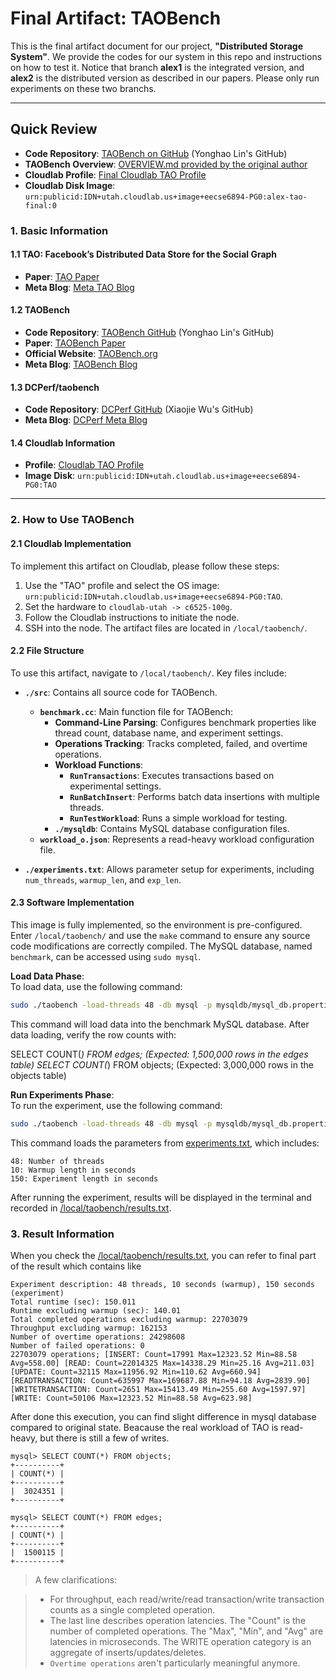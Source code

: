 # Final Artifact: TAOBench

This is the final artifact document for our project, **"Distributed Storage System"**. We provide the codes for our system in this repo and instructions on how to test it. Notice that branch **alex1** is the integrated version, and **alex2** is the distributed version as described in our papers. Please only run experiments on these two branchs. 

---

## Quick Review

- **Code Repository**: [TAOBench on GitHub](https://github.com/TheSkyRS/taobench) (Yonghao Lin's GitHub)
- **TAOBench Overview**: [OVERVIEW.md provided by the original author](OVERVIEW.md)
- **Cloudlab Profile**: [Final Cloudlab TAO Profile](https://www.cloudlab.us/p/EECSE6894/alex-tao)
- **Cloudlab Disk Image**: `urn:publicid:IDN+utah.cloudlab.us+image+eecse6894-PG0:alex-tao-final:0`

### 1. Basic Information

#### 1.1 TAO: Facebook’s Distributed Data Store for the Social Graph
- **Paper**: [TAO Paper](https://www.usenix.org/system/files/conference/atc13/atc13-bronson.pdf)
- **Meta Blog**: [Meta TAO Blog](https://engineering.fb.com/2013/06/25/core-infra/tao-the-power-of-the-graph/)

#### 1.2 TAOBench
- **Code Repository**: [TAOBench GitHub](https://github.com/TheSkyRS/taobench) (Yonghao Lin's GitHub)
- **Paper**: [TAOBench Paper](https://www.vldb.org/pvldb/vol15/p1965-cheng.pdf)
- **Official Website**: [TAOBench.org](https://taobench.org/)
- **Meta Blog**: [TAOBench Blog](https://engineering.fb.com/2022/09/07/core-infra/taobench/)

#### 1.3 DCPerf/taobench
- **Code Repository**: [DCPerf GitHub](https://github.com/AlexWFreeman/Data-Center-Processing) (Xiaojie Wu's GitHub)
- **Meta Blog**: [DCPerf Meta Blog](https://engineering.fb.com/2024/08/05/data-center-engineering/dcperf-open-source-benchmark-suite-for-hyperscale-compute-applications/)

#### 1.4 Cloudlab Information
- **Profile**: [Cloudlab TAO Profile](https://www.cloudlab.us/p/EECSE6894/TAO)
- **Image Disk**: `urn:publicid:IDN+utah.cloudlab.us+image+eecse6894-PG0:TAO`

---

### 2. How to Use TAOBench

#### 2.1 Cloudlab Implementation

To implement this artifact on Cloudlab, please follow these steps:

1. Use the "TAO" profile and select the OS image: `urn:publicid:IDN+utah.cloudlab.us+image+eecse6894-PG0:TAO`.
2. Set the hardware to `cloudlab-utah -> c6525-100g`.
3. Follow the Cloudlab instructions to initiate the node.
4. SSH into the node. The artifact files are located in `/local/taobench/`.

#### 2.2 File Structure

To use this artifact, navigate to `/local/taobench/`. Key files include:

- **`./src`**: Contains all source code for TAOBench.
  - **`benchmark.cc`**: Main function file for TAOBench:
    - **Command-Line Parsing**: Configures benchmark properties like thread count, database name, and experiment settings.
    - **Operations Tracking**: Tracks completed, failed, and overtime operations.
    - **Workload Functions**:
      - **`RunTransactions`**: Executes transactions based on experimental settings.
      - **`RunBatchInsert`**: Performs batch data insertions with multiple threads.
      - **`RunTestWorkload`**: Runs a simple workload for testing.
    - **`./mysqldb`**: Contains MySQL database configuration files.
  - **`workload_o.json`**: Represents a read-heavy workload configuration file.

- **`./experiments.txt`**: Allows parameter setup for experiments, including `num_threads`, `warmup_len`, and `exp_len`.

#### 2.3 Software Implementation

This image is fully implemented, so the environment is pre-configured. Enter `/local/taobench/` and use the `make` command to ensure any source code modifications are correctly compiled. The MySQL database, named `benchmark`, can be accessed using `sudo mysql`.

**Load Data Phase**:  
To load data, use the following command:

```bash
sudo ./taobench -load-threads 48 -db mysql -p mysqldb/mysql_db.properties -c src/workload_o.json -load -n 1500000
```

This command will load data into the benchmark MySQL database. After data loading, verify the row counts with:

SELECT COUNT(*) FROM edges; (Expected: 1,500,000 rows in the edges table)
SELECT COUNT(*) FROM objects; (Expected: 3,000,000 rows in the objects table)

**Run Experiments Phase**:  
To run the experiment, use the following command:

```bash
sudo ./taobench -load-threads 48 -db mysql -p mysqldb/mysql_db.properties -c src/workload_o.json -run -e experiments.txt
```

This command loads the parameters from [experiments.txt](experiments.txt), which includes:
```
48: Number of threads
10: Warmup length in seconds
150: Experiment length in seconds
```
After running the experiment, results will be displayed in the terminal and recorded in [/local/taobench/results.txt](results.txt).

### 3. Result Information

When you check the [/local/taobench/results.txt](results.txt), you can refer to final part of the result which contains like
```
Experiment description: 48 threads, 10 seconds (warmup), 150 seconds (experiment)
Total runtime (sec): 150.011
Runtime excluding warmup (sec): 140.01
Total completed operations excluding warmup: 22703079
Throughput excluding warmup: 162153
Number of overtime operations: 24298608
Number of failed operations: 0
22703079 operations; [INSERT: Count=17991 Max=12323.52 Min=88.58 Avg=558.00] [READ: Count=22014325 Max=14338.29 Min=25.16 Avg=211.03] [UPDATE: Count=32115 Max=11956.92 Min=110.62 Avg=660.94] [READTRANSACTION: Count=635997 Max=169687.88 Min=94.18 Avg=2839.90] [WRITETRANSACTION: Count=2651 Max=15413.49 Min=255.60 Avg=1597.97] [WRITE: Count=50106 Max=12323.52 Min=88.58 Avg=623.98]
```

After done this execution, you can find slight difference in mysql database compared to original state.
Beacause the real workload of TAO is read-heavy, but there is still a few of writes.

```
mysql> SELECT COUNT(*) FROM objects;
+----------+
| COUNT(*) |
+----------+
|  3024351 |
+----------+

mysql> SELECT COUNT(*) FROM edges;
+----------+
| COUNT(*) |
+----------+
|  1500115 |
+----------+
```

> A few clarifications:

> - For throughput, each read/write/read transaction/write transaction counts as a single completed operation.
> - The last line describes operation latencies. The "Count" is the number of completed operations. The "Max", "Min", and "Avg" are latencies in microseconds. The WRITE operation category is an aggregate of inserts/updates/deletes.
> - `Overtime operations` aren't particularly meaningful anymore.
